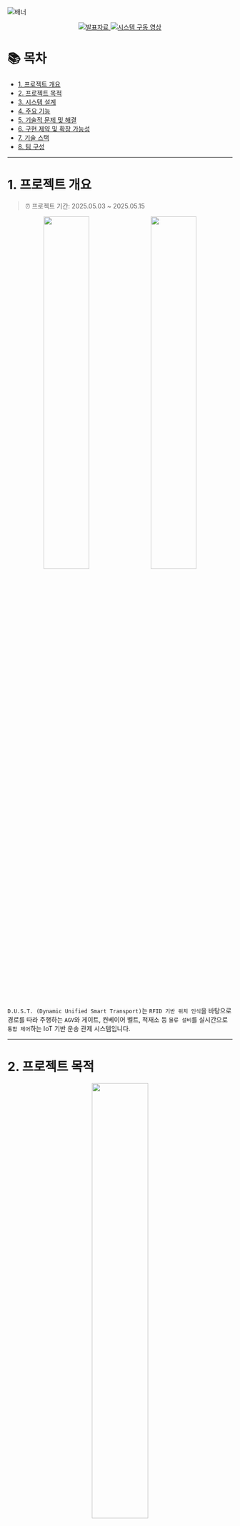 ![배너](https://github.com/addinedu-ros-9th/iot-repo-4/blob/main/assets/images/banner.png?raw=true)

<p align="center">
  <a href="https://docs.google.com/presentation/d/1-bRbadY4XmSBsaMfYFJiN6WQ00letQ_9P2LTwLdzEXg/edit?usp=sharing">
    <img src="https://img.shields.io/badge/PRESENTATION-GoogleSlides-yellow?style=for-the-badge&logo=google-slides&logoColor=white" alt="발표자료">
  </a>
  <a href="https://youtu.be/hftyShwyZxk">
    <img src="https://img.shields.io/badge/DEMO-YouTube-red?style=for-the-badge&logo=youtube&logoColor=white" alt="시스템 구동 영상">
  </a>
</p>

# 📚 목차

- [1. 프로젝트 개요](#1-프로젝트-개요)
- [2. 프로젝트 목적](#2-프로젝트-목적)
- [3. 시스템 설계](#3-시스템-설계)
- [4. 주요 기능](#4-주요-기능)
- [5. 기술적 문제 및 해결](#5-기술적-문제-및-해결)
- [6. 구현 제약 및 확장 가능성](#6-구현-제약-및-확장-가능성)
- [7. 기술 스택](#7-기술-스택)
- [8. 팀 구성](#8-팀-구성)

---

# 1. 프로젝트 개요
> ⏰ 프로젝트 기간: 2025.05.03 ~ 2025.05.15

<p align="center">
  <img src="https://github.com/addinedu-ros-9th/iot-repo-4/blob/main/assets/images/gui/main_monitoring_1.gif?raw=true" width="45%" style="margin-right:10px;">
  <img src="https://github.com/addinedu-ros-9th/iot-repo-4/blob/main/assets/images/facilities/load_1.gif?raw=true" width="45%">
</p>

`D.U.S.T. (Dynamic Unified Smart Transport)`는 `RFID 기반 위치 인식`을 바탕으로 경로를 따라 주행하는 `AGV`와 게이트, 컨베이어 벨트, 적재소 등 `물류 설비`를 실시간으로 `통합 제어`하는 IoT 기반 운송 관제 시스템입니다.

---

# 2. 프로젝트 목적

<p align="center">
  <img src="https://github.com/addinedu-ros-9th/iot-repo-4/blob/main/assets/images/agv.jpg?raw=true" width="50%">
</p>

산업 현장에서는 `AGV(Automated Guided Vehicle)`가 **정해진 경로를 따라 자율 주행하며**, 다양한 설비(게이트, 벨트, 저장소)와 **연동되는 시스템**이 점점 요구되고 있습니다.

따라서 본 프로젝트는 `AGV`를 기반으로, **물류 자동화 시나리오의 흐름을 단일 제어 구조로 통합**하는 데 목적이 있습니다.

---

# 3. 시스템 설계

## 시스템 아키텍처

<p align="center">
  <img src="https://github.com/addinedu-ros-9th/iot-repo-4/blob/main/assets/images/system_architecture/sys_archi.png?raw=true" width="80%">
</p>

## ER 다이어그램

<p align="center">
  <img src="https://github.com/addinedu-ros-9th/iot-repo-4/blob/main/assets/images/erd/erd.png?raw=true" width="50%">
</p>

---

# 4. 주요 기능
 
## 🚚 AGV 관련 기능

<p align="center">
  <img src="https://github.com/addinedu-ros-9th/iot-repo-4/blob/main/assets/images/truck/truck_1.gif?raw=true" width="45%" style="margin-right:10px;">
  <img src="https://github.com/addinedu-ros-9th/iot-repo-4/blob/main/assets/images/truck/truck_2.gif?raw=true" width="45%">
</p>

- `자동 주행` : `ESP32` 제어를 통한 `RFID` 경로 기반 주행 
- `위치 인식 및 보고` : RFID 태그 → 위치 판단 및 서버 송신
- `배터리 모니터링` : 잔량 및 FSM 상태 → 주기적 서버 보고
- `미션 수행` : 서버 미션 수신 → FSM 전이 + 자동 하역
- `충돌 방지` : 초음파 센서 기반 정지 처리

---

## 🏗 시설 제어 기능

<p align="center">
  <img src="https://github.com/addinedu-ros-9th/iot-repo-4/blob/main/assets/images/facilities/gate_1.gif?raw=true" width="30%" style="margin-right:10px;">
  <img src="https://github.com/addinedu-ros-9th/iot-repo-4/blob/main/assets/images/facilities/load_1.gif?raw=true" width="30%" style="margin-right:10px;">
  <img src="https://github.com/addinedu-ros-9th/iot-repo-4/blob/main/assets/images/facilities/belt_1.gif?raw=true" width="30%">
</p>

- `게이트 제어` : 등록 AGV → 자동 개방 / 미등록 AGV → 차단
- `벨트 작동 제어` : 서버 명령 또는 조건 → 자동 작동/정지
- `화물 적하 기능` : AGV 도착 시 자동 투하 / GUI 수동 전환 가능
- `저장소 상태 감지` : 센서로 포화 여부 감지 → 서버 보고
- `저장소 자동 선택` : 컨테이너 A/B 중 여유 공간 선택
- `벨트 안전 제어 로직` : 포화 상태일 경우 벨트 작동 거부 → 안전 유지

---

## 🖥 중앙 제어 서버 기능

- `FSM 제어` : AGV/설비 상태 기반 명령 자동 전송
- `상태 기록` : AGV/설비 상태 주기 수집 및 저장
- `비상 제어` : 수동 명령으로 긴급 정지 및 제어
- `자동 소켓 등록` : 미등록 AGV → TEMP → 실 ID 매핑
- `자동 충전 전환` : 미션 없음 + 배터리 부족 시 충전 상태로 전환
  
---

## 🧑‍💼 사용자 인터페이스

### Main Monitoring 탭
<p align="center">
  <img src="https://github.com/addinedu-ros-9th/iot-repo-4/blob/main/assets/images/gui/main_monitoring_1.gif?raw=true" width="65%">
</p>
<p align="center">
  <img src="https://github.com/addinedu-ros-9th/iot-repo-4/blob/main/assets/images/gui/main_monitoring_2.gif?raw=true" width="65%">
</p>

### Mission Management 탭
<p align="center">
  <img src="https://github.com/addinedu-ros-9th/iot-repo-4/blob/main/assets/images/gui/mission%20management.gif?raw=true" width="65%">
</p>

### Event Log 탭
<p align="center">
  <img src="https://github.com/addinedu-ros-9th/iot-repo-4/blob/main/assets/images/gui/event%20log.gif?raw=true" width="65%">
</p>

### Settings 탭
<p align="center">
  <img src="https://github.com/addinedu-ros-9th/iot-repo-4/blob/main/assets/images/gui/settings.gif?raw=true" width="65%">
</p>

- `메인 모니터링 탭` : AGV 위치 및 FSM 상태 실시간 시각화 + 수동 제어 가능
- `미션 관리 탭` : 미션 수동 등록/삭제 + 전체 흐름 관리 (생성 → 배정 → 완료)
- `이벤트 로그 탭` : 상태 변화, 명령 수행, 센서 감지 등 이벤트 실시간 추적
- `Setting 탭` : AGV ID, 포트, 통신 등 시스템 운용 설정
- `로그인 기능` : 권한 기반 기능 접근 제어 (관리자 / 오퍼레이터)

---

# 5. 기술적 문제 및 해결

본 프로젝트에서는 실제 구현 과정에서 다양한 기술적 문제가 발생했으며, 
이를 직접 해결해나가는 과정을 통해 시스템의 안정성과 응답 속도를 향상시켰습니다.
- `통신 지연` : JSON 파싱 지연 → 주요 명령은 바이트 프로토콜로 전환하여 응답 속도 향상
- `PWM 불안정` : RFID 리딩 시 제어 루프 충돌 → 리딩 중 PID 일시 정지로 주행 안정성 확보

---

# 6. 구현 제약 및 확장 가능성

- `단일 AGV FSM 구조` : 현재 FSM/GUI는 1대 AGV만 지원 → 다중 FSM 확장 가능
- `배터리 가상값 사용` : 잔량은 시뮬레이션 값 기반 → `INA226` 센서 연동 시 실시간 측정 및 최적화 가능
- `설비 단순 응답 처리` : ACK 여부만 확인, 재시도 없음 → 타임아웃 기반 재전송 + 오류 로그로 신뢰성 개선
- `설정 저장 미지원` : 설정값 세션 내 유지 → JSON/MySQL 기반 설정 저장 시 재시작 후 복원 가능

---

# 7. 기술 스택

| 분류 | 기술 구성 | |
|------|-----------|--|
| **개발 환경** | Linux (Ubuntu 24.04) | ![Linux](https://img.shields.io/badge/Linux-FCC624?style=for-the-badge&logo=linux&logoColor=white) ![Ubuntu](https://img.shields.io/badge/Ubuntu-E95420?style=for-the-badge&logo=Ubuntu&logoColor=white) |
| **MCU 및 펌웨어** | ESP32-WROOM, Arduino IDE | ![ESP32](https://img.shields.io/badge/ESP32-WROOM-E7352C?style=for-the-badge&logo=espressif&logoColor=white) ![Arduino](https://img.shields.io/badge/Arduino-00979D?style=for-the-badge&logo=arduino&logoColor=white) |
| **프로그래밍 언어** | Python 3.12, C++ | ![Python](https://img.shields.io/badge/python-3776AB?style=for-the-badge&logo=python&logoColor=white) ![C++](https://img.shields.io/badge/c++-%2300599C.svg?style=for-the-badge&logo=c%2B%2B&logoColor=white) |
| **관제 UI** | PyQt6 | ![PyQt6](https://img.shields.io/badge/PyQt6-41CD52?style=for-the-badge&logo=qt&logoColor=white) |
| **DB 연동** | MySQL | ![MySQL](https://img.shields.io/badge/MySQL-4479A1?style=for-the-badge&logo=mysql&logoColor=white) |
| **버전 관리** | Git, GitHub | ![Git](https://img.shields.io/badge/git-F05032?style=for-the-badge&logo=git&logoColor=white) ![GitHub](https://img.shields.io/badge/github-181717?style=for-the-badge&logo=github&logoColor=white) |
| **협업 툴** | Confluence, Slack, Jira | ![Confluence](https://img.shields.io/badge/confluence-172B4D?style=for-the-badge&logo=confluence&logoColor=white) ![Slack](https://img.shields.io/badge/slack-4A154B?style=for-the-badge&logo=slack&logoColor=white) ![Jira](https://img.shields.io/badge/Jira-0052CC?style=for-the-badge&logo=Jira&logoColor=white) |

---

# 8. 팀 구성

### 🧑‍💼 김대인 [`@Daeinism`](https://github.com/Daeinism)
- 프로젝트 총괄  
- 자원 분배기 기구 및 펌웨어 제작  
- 차단기 기구 및 펌웨어 제작

### 🧑‍💼 이건우 [`@DigitalNomad230`](https://github.com/DigitalNomad230)
- 프로젝트 기술문서 검토 및 관리
- 자원저장센터 기구 및 펌웨어 제작
- 컨테이너 적재량 연동 센터가동 로직 구현

### 🧑‍💼 이승훈 [`@leesh0806`](https://github.com/leesh0806)
- AGV 모듈 개발 및 기구설계  
- AGV 회로 설계  
- 라인주행 제어 알고리즘 구현  
- AGV FSM 상태기반 주행제어 구현  
- AGV TCP 통신 명령 송수신 프로토콜 제작

### 🧑‍💼 장진혁 [`@jinhyuk2me`](https://github.com/jinhyuk2me)
- 메인 서버 설계 및 구현
- GUI 설계 및 구현
- 시스템 아키텍처 설계 
- 통신 인터페이스 설계 
- 데이터베이스 구축 및 관리
